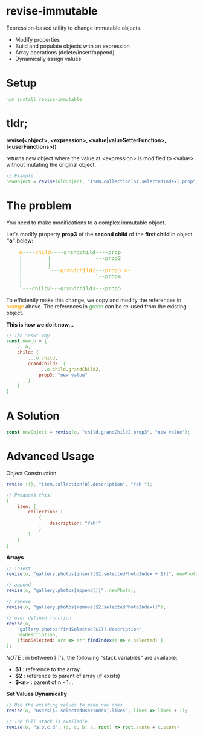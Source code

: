 # revise-immutable
Expression-based utility to change immutable objects.

* Modify properties
* Build and populate objects with an expression
* Array operations (delete/insert/append)
* Dynamically assign values

# Setup
```
npm install revise-immutable
```

# tldr;
<b>revise(\<object\>, \<expression\>, \<value|valueSetterFunction\>, [\<userFunctions\>])</b>

returns new object where the value at \<expression\> is modified to \<value\> without mutating the original object.

```javascript
// Example...
newObject = revise(oldObject, "item.collection[$1.selectedIndex].prop", "value")
```


# The problem

You need to make modifications to a complex immutable object.  

Let's modify property **prop3** of the **second child** of the **first child** in object **"o"** below:

<style>
    PRE, E { color: #5A5;}
    N {color: orange;}
</style>

<pre>
    <N>o</N>----<N>child</N>----grandchild----prop 
    |        |             `---prop2
    |        |
    |        `---<N>grandchild2</N>---<N>prop3 <-</N> 
    |                       `--prop4
    |
    `---child2---grandchild3---prop5                         
</pre>

To efficiently make this change, we copy and modify the references in <N>orange</N> above.  The references in <E>green</E> can be re-used from the existing object.

**This is how we do it now...**
```javascript
// The "es6" way
const new_o = {
    ...o, 
    child: {
        ...o.child, 
        grandChild2: {
            ...o.child.grandChild2,
            prop3: "new value"
        }
    }
}
```
# A Solution
```javascript
const newObject = revise(o, "child.grandChild2.prop3", "new value");
```

# Advanced Usage

Object Construction
```javascript
revise ({}, "item.collection[0].description", "Yah!");

// Produces this!
{
    item: {
        collection: [
            {
                description: "Yah!"
            }
        ]
    }
}

```

**Arrays**
```javascript
// insert
revise(o, "gallery.photos[insert($2.selectedPhotoIndex + 1)]", newPhoto);

// append
revise(o, "gallery.photos[append()]", newPhoto);

// remove
revise(o, "gallery.photos[remove($2.selectedPhotoIndex)]");

// user defined function
revise(o, 
    "gallery.photos[findSelected($1)].description", 
    newDescription, 
    {findSelected: arr => arr.findIndex(e => e.selected) }
);

```
*NOTE* : in between [ ]'s, the following "stack variables" are available:
- **$1** : reference to the array.
- **$2** : reference to parent of array (if exists)
- **$\<n\>** : parent of n - 1...

**Set Values Dynamically**
```javascript
// Use the existing values to make new ones
revise(o, "users[$2.selectedUserIndex].likes", likes => likes + 1);

// The full stack is available
revise(o, "a.b.c.d", (d, c, b, a, root) => root.score + c.score)
```